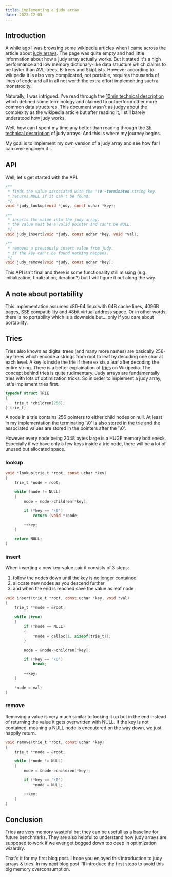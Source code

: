```yaml
---
title: implementing a judy array
date: 2022-12-05
---
```


## Introduction

A while ago I was browsing some wikipedia articles when I came across the article about [judy arrays](https://en.wikipedia.org/wiki/Judy_array).
The page was quite empty and had little information about how a judy array actually works. 
But it stated it's a high performance and low memory dictionary-like data structure which claims to be faster than AVL-trees, B-trees and SkipLists.
However according to wikipedia it is also very complicated, not portable, requires thousands of lines of code and all in all not worth the extra effort
implementing such a monstrocity.

Naturally, I was intrigued. I've read through the [10min technical description](https://judy.sourceforge.net/doc/10minutes.htm) 
which defined some terminology and claimed to outperform other more common data structures. 
This document wasn't as judgy about the complexity as the wikipedia article but after reading it, I still barely understood how judy works.

Well, how can I spent my time any better than reading through the [3h technical description](https://judy.sourceforge.net/doc/shop_interm.pdf) of judy arrays.
And this is where my journey begins.

My goal is to implement my own version of a judy array and see how far I can over-engineer it...

## API

Well, let's get started with the API.

```C
/**
 * finds the value associated with the '\0'-terminated string key.
 * returns NULL if it can't be found.
 */
void *judy_lookup(void *judy, const uchar *key);

/**
 * inserts the value into the judy array. 
 * the value must be a valid pointer and can't be NULL.
 */
void judy_insert(void *judy, const uchar *key, void *val);

/**
 * removes a previously insert value from judy.
 * if the key can't be found nothing happens.
 */
void judy_remove(void *judy, const uchar *key);
```

This API isn't final and there is some functionality still missing (e.g. initialization, finalization, iteration?) but I will figure it out along the way.

## A note about portability

This implementation assumes x86-64 linux with 64B cache lines, 4096B pages, SSE compatibility and 48bit virtual address space.
Or in other words, there is no portability which is a downside but... only if you care about portability.

## Tries

Tries also known as digital trees (and many more names) are basically 256-ary trees which encode a strings from root to leaf by decoding one char at each level.
A key is inside the trie if there exists a leaf after decoding the entire string.
There is a better explaination of [tries](https://en.wikipedia.org/wiki/Trie) on Wikipedia.
The concept behind tries is quite rudimentary. Judy arrays are fundamentally tries with lots of optimization tricks.
So in order to implement a judy array, let's implement tries first.

```C
typedef struct TRIE
{
    trie_t *children[256];
} trie_t;
```

A node in a trie contains 256 pointers to either child nodes or null.
At least in my implementation the terminating '\0' is also stored in the trie and the associated values are stored in the pointers after the '\0'.

However every node being 2048 bytes large is a HUGE memory bottleneck.
Especially if we have only a few keys inside a trie node, there will be
a lot of unused but allocated space.

### lookup

```C
void *lookup(trie_t *root, const uchar *key)
{
    trie_t *node = root;

    while (node != NULL)
    {
        node = node->children[*key];

        if (*key == '\0')
            return (void *)node;

        ++key;
    }

    return NULL;
}
```

### insert

When inserting a new key-value pair it consists of 3 steps:

1. follow the nodes down until the key is no longer contained
2. allocate new nodes as you descend further
3. and when the end is reached save the value as leaf node

```C
void insert(trie_t *root, const uchar *key, void *val)
{
    trie_t **node = &root;

    while (true)
    {
        if (*node == NULL)
        {
            *node = calloc(1, sizeof(trie_t));
        }

        node = &node->children[*key];

        if (*key == '\0')
            break;

        ++key;
    }

    *node = val;
}
```

### remove

Removing a value is very much similar to looking it up but in the end 
instead of returning the value it gets overwritten with NULL.
If the key is not contained, meaning a NULL node is encoutered on the way down,
we just happily return.

```C
void remove(trie_t *root, const uchar *key)
{
    trie_t **node = &root;

    while (*node != NULL)
    {
        node = &node->children[*key];

        if (*key == '\0')
            *node = NULL;

        ++key;
    }
}
```

## Conclusion

Tries are very memory wasteful but they can be usefull as a baseline for future benchmarks.
They are also helpful to understand how judy arrays are supposed to work if we ever get bogged down too deep in optimization wizardry.

That's it for my first blog post. I hope you enjoyed this introduction to judy arrays & tries. In my [next]() blog post I'll introduce the first steps to avoid this big memory overconsumption.